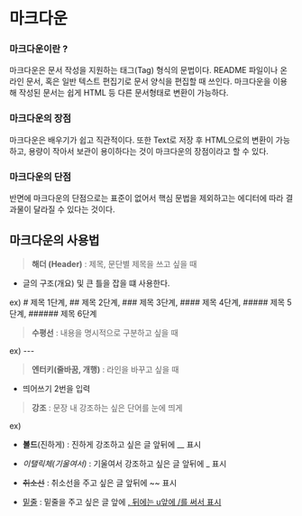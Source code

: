 # 마크다운


### 마크다운이란 ?

마크다운은 문서 작성을 지원하는 태그(Tag) 형식의 문법이다. 
README 파일이나 온라인 문서, 혹은 일반 텍스트 편집기로 문서 양식을 편집할 때 쓰인다. 
마크다운을 이용해 작성된 문서는 쉽게 HTML 등 다른 문서형태로 변환이 가능하다.

###  마크다운의 장점

마크다운은 배우기가 쉽고 직관적이다.
또한 Text로 저장 후 HTML으로의 변환이 가능하고, 용량이 작아서 보관이 용이하다는 것이 마크다운의 장점이라고 할 수 있다.

###  마크다운의 단점

반면에 마크다운의 단점으로는 표준이 없어서 핵심 문법을 제외하고는 에디터에 따라 결과물이 달라질 수 있다는 것이다.


## 마크다운의 사용법
> __해더 (Header)__ : 제목, 문단별 제목을 쓰고 싶을 때  
- 글의 구조(개요) 및 큰 틀을 잡을 떄 사용한다.
  
ex) # 제목 1단계, ## 제목 2단계, ### 제목 3단계, #### 제목 4단계, ##### 제목 5단계, ###### 제목 6단계

> __수평선__ : 내용을 명시적으로 구분하고 싶을 때

ex) ---

> __엔터키(줄바꿈, 개행)__ : 라인을 바꾸고 싶을 때
- 띄어쓰기 2번을 입력

> __강조__ : 문장 내 강조하는 싶은 단어를 눈에 띄게

ex) 

* __볼드__(진하게) : 진하게 강조하고 싶은 글 앞뒤에 __ 표시 
   
* _이탤릭체(기울여서)_ : 기울여서 강조하고 싶은 글 앞뒤에 _ 표시

*  ~~취소선~~ : 취소선을 주고 싶은 글 앞뒤에 ~~ 표시

* <u>밑줄</u> : 밑줄을 주고 싶은 글 앞에 <u>, 뒤에는 u앞에 /를 써서 표시



